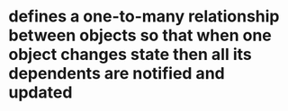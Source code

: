 # defines a one-to-many relationship between objects so that when one object changes state then all its dependents are notified and updated